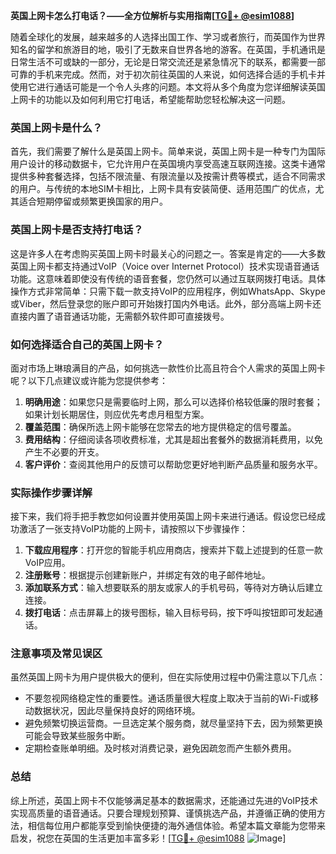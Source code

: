 **英国上网卡怎么打电话？——全方位解析与实用指南[[TG💪+ @esim1088](https://t.me/s/esim1088)]**

随着全球化的发展，越来越多的人选择出国工作、学习或者旅行，而英国作为世界知名的留学和旅游目的地，吸引了无数来自世界各地的游客。在英国，手机通讯是日常生活不可或缺的一部分，无论是日常交流还是紧急情况下的联系，都需要一部可靠的手机来完成。然而，对于初次前往英国的人来说，如何选择合适的手机卡并使用它进行通话可能是一个令人头疼的问题。本文将从多个角度为您详细解读英国上网卡的功能以及如何利用它打电话，希望能帮助您轻松解决这一问题。

### 英国上网卡是什么？

首先，我们需要了解什么是英国上网卡。简单来说，英国上网卡是一种专门为国际用户设计的移动数据卡，它允许用户在英国境内享受高速互联网连接。这类卡通常提供多种套餐选择，包括不限流量、有限流量以及按需计费等模式，适合不同需求的用户。与传统的本地SIM卡相比，上网卡具有安装简便、适用范围广的优点，尤其适合短期停留或频繁更换国家的用户。

### 英国上网卡是否支持打电话？

这是许多人在考虑购买英国上网卡时最关心的问题之一。答案是肯定的——大多数英国上网卡都支持通过VoIP（Voice over Internet Protocol）技术实现语音通话功能。这意味着即使没有传统的语音套餐，您仍然可以通过互联网拨打电话。具体操作方式非常简单：只需下载一款支持VoIP的应用程序，例如WhatsApp、Skype或Viber，然后登录您的账户即可开始拨打国内外电话。此外，部分高端上网卡还直接内置了语音通话功能，无需额外软件即可直接拨号。

### 如何选择适合自己的英国上网卡？

面对市场上琳琅满目的产品，如何挑选一款性价比高且符合个人需求的英国上网卡呢？以下几点建议或许能为您提供参考：

1. **明确用途**：如果您只是需要临时上网，那么可以选择价格较低廉的限时套餐；如果计划长期居住，则应优先考虑月租型方案。
2. **覆盖范围**：确保所选上网卡能够在您常去的地方提供稳定的信号覆盖。
3. **费用结构**：仔细阅读各项收费标准，尤其是超出套餐外的数据消耗费用，以免产生不必要的开支。
4. **客户评价**：查阅其他用户的反馈可以帮助您更好地判断产品质量和服务水平。

### 实际操作步骤详解

接下来，我们将手把手教您如何设置并使用英国上网卡来进行通话。假设您已经成功激活了一张支持VoIP功能的上网卡，请按照以下步骤操作：

1. **下载应用程序**：打开您的智能手机应用商店，搜索并下载上述提到的任意一款VoIP应用。
2. **注册账号**：根据提示创建新账户，并绑定有效的电子邮件地址。
3. **添加联系方式**：输入想要联系的朋友或家人的手机号码，等待对方确认后建立连接。
4. **拨打电话**：点击屏幕上的拨号图标，输入目标号码，按下呼叫按钮即可发起通话。

### 注意事项及常见误区

虽然英国上网卡为用户提供极大的便利，但在实际使用过程中仍需注意以下几点：

- 不要忽视网络稳定性的重要性。通话质量很大程度上取决于当前的Wi-Fi或移动数据状况，因此尽量保持良好的网络环境。
- 避免频繁切换运营商。一旦选定某个服务商，就尽量坚持下去，因为频繁更换可能会导致某些服务中断。
- 定期检查账单明细。及时核对消费记录，避免因疏忽而产生额外费用。

### 总结

综上所述，英国上网卡不仅能够满足基本的数据需求，还能通过先进的VoIP技术实现高质量的语音通话。只要合理规划预算、谨慎挑选产品，并遵循正确的使用方法，相信每位用户都能享受到愉快便捷的海外通信体验。希望本篇文章能为您带来启发，祝您在英国的生活更加丰富多彩！[[TG💪+ @esim1088](https://t.me/s/esim1088) ![Image](https://i.postimg.cc/4NQfJmqS/Snipaste-2025-05-13-00-14-12.png)]
